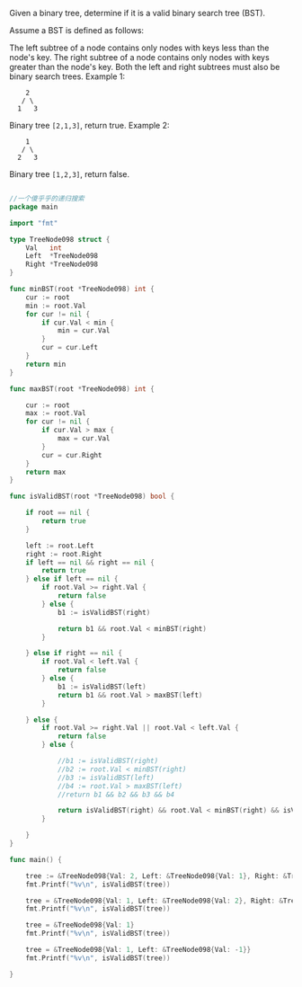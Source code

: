 Given a binary tree, determine if it is a valid binary search tree (BST).

Assume a BST is defined as follows:

The left subtree of a node contains only nodes with keys less than the node's key.
The right subtree of a node contains only nodes with keys greater than the node's key.
Both the left and right subtrees must also be binary search trees.
Example 1:
```
    2
   / \
  1   3
```
Binary tree `[2,1,3]`, return true.
Example 2:
```
    1
   / \
  2   3
```
Binary tree `[1,2,3]`, return false.


```go

//一个傻乎乎的递归搜索
package main

import "fmt"

type TreeNode098 struct {
	Val   int
	Left  *TreeNode098
	Right *TreeNode098
}

func minBST(root *TreeNode098) int {
	cur := root
	min := root.Val
	for cur != nil {
		if cur.Val < min {
			min = cur.Val
		}
		cur = cur.Left
	}
	return min
}

func maxBST(root *TreeNode098) int {

	cur := root
	max := root.Val
	for cur != nil {
		if cur.Val > max {
			max = cur.Val
		}
		cur = cur.Right
	}
	return max
}

func isValidBST(root *TreeNode098) bool {

	if root == nil {
		return true
	}

	left := root.Left
	right := root.Right
	if left == nil && right == nil {
		return true
	} else if left == nil {
		if root.Val >= right.Val {
			return false
		} else {
			b1 := isValidBST(right)

			return b1 && root.Val < minBST(right)
		}

	} else if right == nil {
		if root.Val < left.Val {
			return false
		} else {
			b1 := isValidBST(left)
			return b1 && root.Val > maxBST(left)
		}

	} else {
		if root.Val >= right.Val || root.Val < left.Val {
			return false
		} else {

			//b1 := isValidBST(right)
			//b2 := root.Val < minBST(right)
			//b3 := isValidBST(left)
			//b4 := root.Val > maxBST(left)
			//return b1 && b2 && b3 && b4

			return isValidBST(right) && root.Val < minBST(right) && isValidBST(left) && root.Val > maxBST(left)
		}

	}
}

func main() {

	tree := &TreeNode098{Val: 2, Left: &TreeNode098{Val: 1}, Right: &TreeNode098{Val: 3}}
	fmt.Printf("%v\n", isValidBST(tree))

	tree = &TreeNode098{Val: 1, Left: &TreeNode098{Val: 2}, Right: &TreeNode098{Val: 3}}
	fmt.Printf("%v\n", isValidBST(tree))

	tree = &TreeNode098{Val: 1}
	fmt.Printf("%v\n", isValidBST(tree))

	tree = &TreeNode098{Val: 1, Left: &TreeNode098{Val: -1}}
	fmt.Printf("%v\n", isValidBST(tree))

}


```